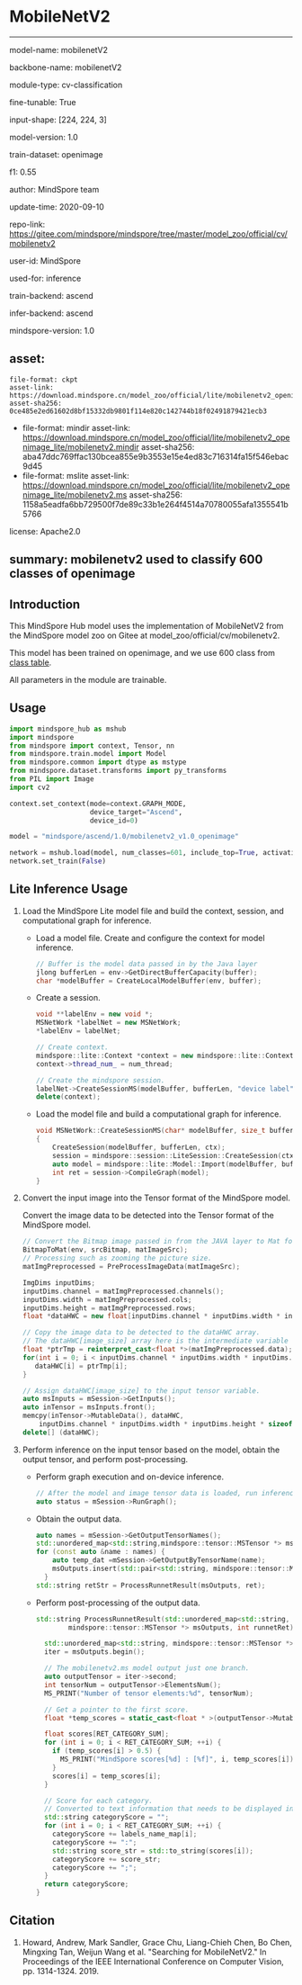 # MobileNetV2

---

model-name: mobilenetV2

backbone-name: mobilenetV2

module-type: cv-classification

fine-tunable: True

input-shape: [224, 224, 3]

model-version: 1.0

train-dataset: openimage

f1: 0.55

author: MindSpore team

update-time: 2020-09-10

repo-link: https://gitee.com/mindspore/mindspore/tree/master/model_zoo/official/cv/mobilenetv2

user-id: MindSpore

used-for: inference

train-backend: ascend

infer-backend: ascend

mindspore-version: 1.0

asset:
  -
    file-format: ckpt
    asset-link: https://download.mindspore.cn/model_zoo/official/lite/mobilenetv2_openimage_lite/mobilenetv2_ascend.ckpt
    asset-sha256: 0ce485e2ed61602d8bf15332db9801f114e820c142744b18f02491879421ecb3
  -
    file-format: mindir
    asset-link: https://download.mindspore.cn/model_zoo/official/lite/mobilenetv2_openimage_lite/mobilenetv2.mindir
    asset-sha256: aba47ddc769ffac130bcea855e9b3553e15e4ed83c716314fa15f546ebac9d45
  -
    file-format: mslite
    asset-link: https://download.mindspore.cn/model_zoo/official/lite/mobilenetv2_openimage_lite/mobilenetv2.ms
    asset-sha256: 1158a5eadfa6bb729500f7de89c33b1e264f4514a70780055afa1355541b5766

license: Apache2.0

summary: mobilenetv2 used to classify 600 classes of openimage
---


## Introduction

This MindSpore Hub model uses the implementation of MobileNetV2 from the MindSpore model zoo on Gitee at model_zoo/official/cv/mobilenetv2.

This model has been trained on openimage, and we use 600 class from [class table](https://storage.googleapis.com/openimages/v5/class-descriptions-boxable.csv).

All parameters in the module are trainable.

## Usage

```python
import mindspore_hub as mshub
import mindspore
from mindspore import context, Tensor, nn
from mindspore.train.model import Model
from mindspore.common import dtype as mstype
from mindspore.dataset.transforms import py_transforms
from PIL import Image
import cv2

context.set_context(mode=context.GRAPH_MODE,
                    device_target="Ascend",
                    device_id=0)

model = "mindspore/ascend/1.0/mobilenetv2_v1.0_openimage"

network = mshub.load(model, num_classes=601, include_top=True, activation="Sigmoid")
network.set_train(False)
```

## Lite Inference  Usage
1. Load the MindSpore Lite model file and build the context, session, and computational graph for inference.

   - Load a model file. Create and configure the context for model inference.

     ```cpp
     // Buffer is the model data passed in by the Java layer
     jlong bufferLen = env->GetDirectBufferCapacity(buffer);
     char *modelBuffer = CreateLocalModelBuffer(env, buffer);
     ```

   - Create a session.

     ```cpp
     void **labelEnv = new void *;
     MSNetWork *labelNet = new MSNetWork;
     *labelEnv = labelNet;

     // Create context.
     mindspore::lite::Context *context = new mindspore::lite::Context;
     context->thread_num_ = num_thread;

     // Create the mindspore session.
     labelNet->CreateSessionMS(modelBuffer, bufferLen, "device label", context);
     delete(context);

     ```

   - Load the model file and build a computational graph for inference.

     ```cpp
     void MSNetWork::CreateSessionMS(char* modelBuffer, size_t bufferLen, std::string name, mindspore::lite::Context* ctx)
     {
         CreateSession(modelBuffer, bufferLen, ctx);
         session = mindspore::session::LiteSession::CreateSession(ctx);
         auto model = mindspore::lite::Model::Import(modelBuffer, bufferLen);
         int ret = session->CompileGraph(model);
     }
     ```

2. Convert the input image into the Tensor format of the MindSpore model.

   Convert the image data to be detected into the Tensor format of the MindSpore model.

     ```cpp
     // Convert the Bitmap image passed in from the JAVA layer to Mat for OpenCV processing
     BitmapToMat(env, srcBitmap, matImageSrc);
     // Processing such as zooming the picture size.
     matImgPreprocessed = PreProcessImageData(matImageSrc);

     ImgDims inputDims;
     inputDims.channel = matImgPreprocessed.channels();
     inputDims.width = matImgPreprocessed.cols;
     inputDims.height = matImgPreprocessed.rows;
     float *dataHWC = new float[inputDims.channel * inputDims.width * inputDims.height]

     // Copy the image data to be detected to the dataHWC array.
     // The dataHWC[image_size] array here is the intermediate variable of the input MindSpore model tensor.
     float *ptrTmp = reinterpret_cast<float *>(matImgPreprocessed.data);
     for(int i = 0; i < inputDims.channel * inputDims.width * inputDims.height; i++){
        dataHWC[i] = ptrTmp[i];
     }

     // Assign dataHWC[image_size] to the input tensor variable.
     auto msInputs = mSession->GetInputs();
     auto inTensor = msInputs.front();
     memcpy(inTensor->MutableData(), dataHWC,
         inputDims.channel * inputDims.width * inputDims.height * sizeof(float));
     delete[] (dataHWC);
     ```

3. Perform inference on the input tensor based on the model, obtain the output tensor, and perform post-processing.

   - Perform graph execution and on-device inference.

     ```cpp
     // After the model and image tensor data is loaded, run inference.
     auto status = mSession->RunGraph();
     ```

   - Obtain the output data.

     ```cpp
     auto names = mSession->GetOutputTensorNames();
     std::unordered_map<std::string,mindspore::tensor::MSTensor *> msOutputs;
     for (const auto &name : names) {
         auto temp_dat =mSession->GetOutputByTensorName(name);
         msOutputs.insert(std::pair<std::string, mindspore::tensor::MSTensor *> {name, temp_dat});
       }
     std::string retStr = ProcessRunnetResult(msOutputs, ret);
     ```

   - Perform post-processing of the output data.

     ```cpp
     std::string ProcessRunnetResult(std::unordered_map<std::string,
             mindspore::tensor::MSTensor *> msOutputs, int runnetRet) {

       std::unordered_map<std::string, mindspore::tensor::MSTensor *>::iterator iter;
       iter = msOutputs.begin();

       // The mobilenetv2.ms model output just one branch.
       auto outputTensor = iter->second;
       int tensorNum = outputTensor->ElementsNum();
       MS_PRINT("Number of tensor elements:%d", tensorNum);

       // Get a pointer to the first score.
       float *temp_scores = static_cast<float * >(outputTensor->MutableData());

       float scores[RET_CATEGORY_SUM];
       for (int i = 0; i < RET_CATEGORY_SUM; ++i) {
         if (temp_scores[i] > 0.5) {
           MS_PRINT("MindSpore scores[%d] : [%f]", i, temp_scores[i]);
         }
         scores[i] = temp_scores[i];
       }

       // Score for each category.
       // Converted to text information that needs to be displayed in the APP.
       std::string categoryScore = "";
       for (int i = 0; i < RET_CATEGORY_SUM; ++i) {
         categoryScore += labels_name_map[i];
         categoryScore += ":";
         std::string score_str = std::to_string(scores[i]);
         categoryScore += score_str;
         categoryScore += ";";
       }
       return categoryScore;
     }
     ```



## Citation

1. Howard, Andrew, Mark Sandler, Grace Chu, Liang-Chieh Chen, Bo Chen, Mingxing Tan, Weijun Wang et al. "Searching for MobileNetV2." In Proceedings of the IEEE International Conference on Computer Vision, pp. 1314-1324. 2019.
